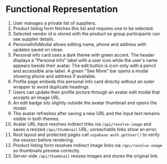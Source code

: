 # Functional Representation

1. User manages a private list of suppliers.
2. Product listing form fetches this list and requires one to be selected.
3. Selected vendor id is stored with the product so group participants can see supplier details.
4. PersonalInfoModal allows editing name, phone and address with updates saved on close.
5. Personal info card uses a dark theme with green accent. The header displays a "Personal Info" label with a user icon while the user's name appears beside their avatar. The edit button is icon-only with a pencil and accessible aria-label. A green "See More" bar opens a modal showing phone and address if available.
6. Profile page embeds this personal info card directly without an outer wrapper to avoid duplicate headings.
7. Users can update their profile picture through an avatar edit modal that accepts an image URL.
8. An edit badge sits slightly outside the avatar thumbnail and opens the modal.
9. The avatar refreshes after saving a new URL and the input text remains visible in both themes.
10. Avatar URL input resolves indirect links via `/api/resolve-image` and saves a resized `/api/thumbnail` URL; unreachable links show an error.
11. Root layout and protected pages call `supabase.auth.getUser()` to verify the session before rendering.
12. Product listing form resolves indirect image links via `/api/resolve-image` so thumbnails preview correctly.
13. Server-side `/api/thumbnail` resizes images and stores the original link.

